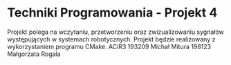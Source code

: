 # Techniki Programowania - Projekt 4
Projekt polega na wczytaniu, przetworzeniu oraz zwizualizowaniu sygnałów występujących w systemach robotycznych. Projekt będzie realizowany z wykorzystaniem programu CMake.
ACiR3
193209 Michał Mitura
198123 Małgorzata Rogala
